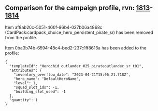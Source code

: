 ## Comparison for the campaign profile, rvn: [1813](https://github.com/PRO100KatYT/FortniteProfileRevisions/tree/main/profiles/campaign/1813%20campaign.json)-[1814](https://github.com/PRO100KatYT/FortniteProfileRevisions/tree/main/profiles/campaign/1814%20campaign.json)

Item af8ab20c-5051-460f-96b4-027b06a4868c (CardPack:cardpack_choice_hero_persistent_pirate_sr) has been removed from the profile.
<br><br>
Item 0ba3b74b-6594-48c4-bed2-237c1ff8616a has been added to the profile:

```
{
  "templateId": "Hero:hid_outlander_025_pirateoutlander_sr_t01",
  "attributes": {
    "inventory_overflow_date": "2023-04-21T15:06:21.718Z",
    "hero_name": "DefaultHeroName",
    "level": 1,
    "squad_slot_idx": -1,
    "building_slot_used": -1
  },
  "quantity": 1
}
```

<br><br>
